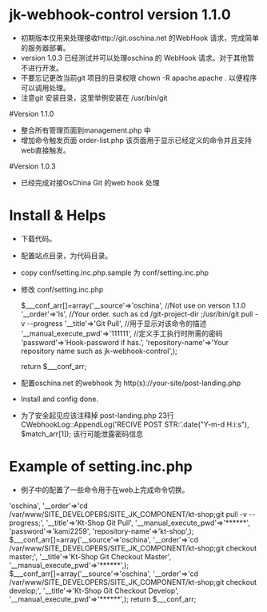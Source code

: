 
# jk-webhook-control version 1.1.0

* 初期版本仅用来处理接收http://git.oschina.net 的WebHook 请求，完成简单的服务器部署。
* version 1.0.3 已经测试并可以处理oschina 的 WebHook 请求。对于其他暂不进行开发。
* 不要忘记更改当前git 项目的目录权限 chown -R apache.apache . 以便程序可以调用处理。
* 注意git 安装目录，这里举例安装在 /usr/bin/git 

#Version 1.1.0
* 整合所有管理页面到management.php 中
* 增加命令触发页面 order-list.php 该页面用于显示已经定义的命令并且支持web直接触发。

#Version 1.0.3
* 已经完成对接OsChina Git 的web hook 处理


# Install & Helps

* 下载代码。
* 配置站点目录，为代码目录。
* copy conf/setting.inc.php.sample 为 conf/setting.inc.php 
* 修改 conf/setting.inc.php 

    $___conf_arr[]=array('__source'=>'oschina', //Not use on verson 1.1.0 
                                '__order'=>'ls', //Your order. such as cd /git-project-dir ;/usr/bin/git pull -v --progress
                                '__title'=>'Git Pull', //用于显示对该命令的描述
                                '__manual_execute_pwd'=>'111111',  //定义手工执行时所需的密码
                                'password'=>'Hook-password if has.',
                                'repository-name'=>'Your repository name such as jk-webhook-control',);

    return $___conf_arr;

* 配置oschina.net 的webhook 为 http(s)://your-site/post-landing.php 
* Install and config done.

* 为了安全起见应该注释掉 post-landing.php 23行CWebhookLog::AppendLog('RECIVE POST STR:'.date("Y-m-d H:i:s"), $match_arr[1]); 该行可能泄露密码信息

# Example of setting.inc.php 
* 例子中的配置了一些命令用于在web上完成命令切换。

<?php

$___conf_arr=array();

$___conf_arr[]=array('__source'=>'oschina', 
                                '__order'=>'cd /var/www/SITE_DEVELOPERS/SITE_JK_COMPONENT/kt-shop;git pull -v --progress;', 
                                '__title'=>'Kt-Shop Git Pull',
                                '__manual_execute_pwd'=>'******',
                                'password'=>'kami2259',
                                'repository-name'=>'kt-shop',);


$___conf_arr[]=array('__source'=>'oschina',
                               '__order'=>'cd /var/www/SITE_DEVELOPERS/SITE_JK_COMPONENT/kt-shop;git checkout master;',
                                '__title'=>'Kt-Shop Git Checkout Master',
                                '__manual_execute_pwd'=>'******',);


$___conf_arr[]=array('__source'=>'oschina',
                               '__order'=>'cd /var/www/SITE_DEVELOPERS/SITE_JK_COMPONENT/kt-shop;git checkout develop;',
                                '__title'=>'Kt-Shop Git Checkout Develop',
                                '__manual_execute_pwd'=>'******',);

return $___conf_arr;

